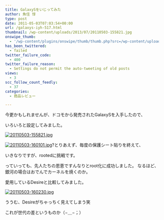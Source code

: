 ```yaml
---
title: GalaxySをいじってみた
author: 魚住 惇
type: post
date: 2011-05-03T07:03:54+00:00
url: /galaxys-iyh-517.html
thumbnail: /wp-content/uploads/2013/07/20110503-155821.jpg
onswipe_thumb:
  - '/wp-content/plugins/onswipe/thumb/thumb.php?src=/wp-content/uploads/2011/05/20110503-160230.jpg&amp;w=600&amp;h=800&amp;zc=1&amp;q=75&amp;f=0'
has_been_twittered:
  - failed
twitter_failure_code:
  - 400
twitter_failure_reason:
  - Settings do not permit the auto-tweeting of old posts
views:
  - 3
scc_follow_count_feedly:
  - 37
categories:
  - 商品レビュー

---
```

今更かもしれませんが、ドコモから発売されたGalaxySを入手したので、

いろいろと設定してみました。

<a rel="nofollow" href="/wp-content/uploads/2011/05/20110503-155821.jpg"><img decoding="async" class="alignnone size-full" src="/wp-content/uploads/2011/05/20110503-155821.jpg" alt="20110503-155821.jpg" /></a>

<!--more-->

<a rel="nofollow" href="/wp-content/uploads/2011/05/20110503-160101.jpg"><img decoding="async" class="alignnone size-full" src="/wp-content/uploads/2011/05/20110503-160101.jpg" alt="20110503-160101.jpg" /></a>?とりあえず、毎度の保護シート貼りを終えて、

いきなりですが、rootedに挑戦です。

っていっても、先人たちの恩恵ですんなりとroot化に成功しました。 なるほど、銀河の場合はおでんでカーネルを焼くのか。

愛用しているDesireと比較してみました。

<a rel="nofollow" href="/wp-content/uploads/2011/05/20110503-160230.jpg"><img decoding="async" class="alignnone size-full" src="/wp-content/uploads/2011/05/20110503-160230.jpg" alt="20110503-160230.jpg" /></a>

ううむ、Desireがちゃっちく見えてしまう笑

これが世代の差というものか（−＿−；）